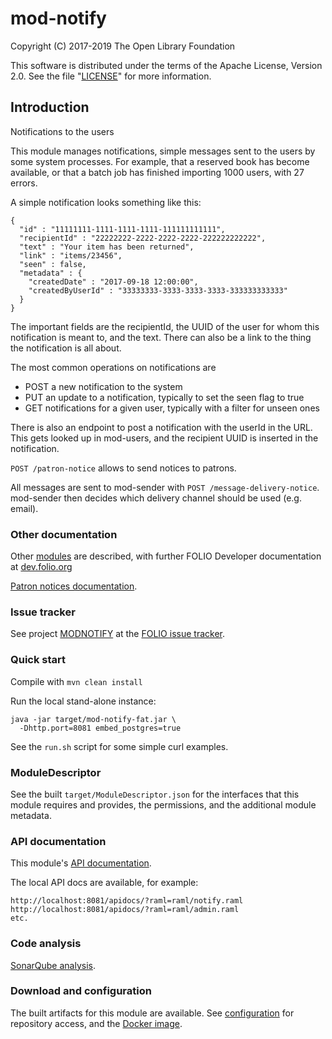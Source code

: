 # mod-notify

Copyright (C) 2017-2019 The Open Library Foundation

This software is distributed under the terms of the Apache License,
Version 2.0. See the file "[LICENSE](LICENSE)" for more information.

## Introduction

Notifications to the users

This module manages notifications, simple messages sent to the users by some
system processes. For example, that a reserved book has become available, or
that a batch job has finished importing 1000 users, with 27 errors.

A simple notification looks something like this:
```
{
  "id" : "11111111-1111-1111-1111-111111111111",
  "recipientId" : "22222222-2222-2222-2222-222222222222",
  "text" : "Your item has been returned",
  "link" : "items/23456",
  "seen" : false,
  "metadata" : {
    "createdDate" : "2017-09-18 12:00:00",
    "createdByUserId" : "33333333-3333-3333-3333-333333333333"
  }
}
```

The important fields are the recipientId, the UUID of the user for whom this
notification is meant to, and the text.  There can also be a link to the thing
the notification is all about.

The most common operations on notifications are
*  POST a new notification to the system
*  PUT an update to a notification, typically to set the seen flag to true
*  GET notifications for a given user, typically with a filter for unseen ones

There is also an endpoint to post a notification with the userId in the URL.
This gets looked up in mod-users, and the recipient UUID is inserted in the
notification.

`POST /patron-notice` allows to send notices to patrons.

All messages are sent to mod-sender with `POST /message-delivery-notice`.
mod-sender then decides which delivery channel should be used (e.g. email).

### Other documentation

Other [modules](https://dev.folio.org/source-code/#server-side) are described,
with further FOLIO Developer documentation at [dev.folio.org](https://dev.folio.org/)

[Patron notices documentation](https://wiki.folio.org/pages/viewpage.action?pageId=36575353).
### Issue tracker

See project [MODNOTIFY](https://issues.folio.org/browse/MODNOTIFY)
at the [FOLIO issue tracker](https://dev.folio.org/guidelines/issue-tracker/).

### Quick start

Compile with `mvn clean install`

Run the local stand-alone instance:

```
java -jar target/mod-notify-fat.jar \
  -Dhttp.port=8081 embed_postgres=true
```

See the `run.sh` script for some simple curl examples.

### ModuleDescriptor

See the built `target/ModuleDescriptor.json` for the interfaces that this module
requires and provides, the permissions, and the additional module metadata.

### API documentation

This module's [API documentation](https://dev.folio.org/reference/api/#mod-notify).

The local API docs are available, for example:
```
http://localhost:8081/apidocs/?raml=raml/notify.raml
http://localhost:8081/apidocs/?raml=raml/admin.raml
etc.
```

### Code analysis

[SonarQube analysis](https://sonarcloud.io/dashboard?id=org.folio%3Amod-notify).

### Download and configuration

The built artifacts for this module are available.
See [configuration](https://dev.folio.org/download/artifacts) for repository access,
and the [Docker image](https://hub.docker.com/r/folioorg/mod-notify/).
